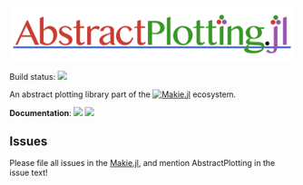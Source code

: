 
![logo](assets/misc/logo.png)


Build status: [![][gitlab-img]][gitlab-url]

An abstract plotting library part of the 
<a href = "https://www.github.com/JuliaPlots/Makie.jl"><img src="https://raw.githubusercontent.com/JuliaPlots/Makie.jl/master/assets/logo.png" alt="Makie.jl" height="20" align = "top"></a> ecosystem.


**Documentation**: [![][docs-stable-img]][docs-stable-url] [![][docs-master-img]][docs-master-url]


[gitlab-img]: https://gitlab.com/JuliaGPU/AbstractPlotting-jl/badges/master/pipeline.svg
[gitlab-url]: https://gitlab.com/JuliaGPU/AbstractPlotting-jl/pipelines
[docs-stable-img]: https://img.shields.io/badge/docs-stable-lightgrey.svg
[docs-stable-url]: http://makie.juliaplots.org/stable/
[docs-master-img]: https://img.shields.io/badge/docs-master-blue.svg
[docs-master-url]: http://makie.juliaplots.org/dev/

## Issues
Please file all issues in the [Makie.jl](https://github.com/JuliaPlots/Makie.jl/issues/new), and mention AbstractPlotting in the issue text!
